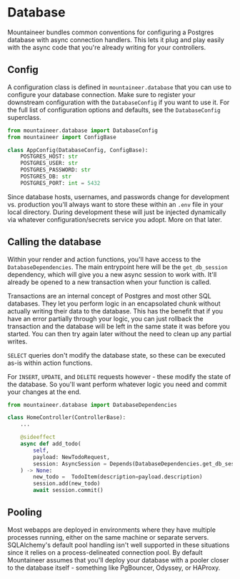 # Database

Mountaineer bundles common conventions for configuring a Postgres database with async connection handlers. This lets it plug and play easily with the async code that you're already writing for your controllers.

## Config

A configuration class is defined in `mountaineer.database` that you can use to configure your database connection. Make sure to register your downstream configuration with the `DatabaseConfig` if you want to use it. For the full list of configuration options and defaults, see the `DatabaseConfig` superclass.

```python
from mountaineer.database import DatabaseConfig
from mountaineer import ConfigBase

class AppConfig(DatabaseConfig, ConfigBase):
    POSTGRES_HOST: str
    POSTGRES_USER: str
    POSTGRES_PASSWORD: str
    POSTGRES_DB: str
    POSTGRES_PORT: int = 5432
```

Since database hosts, usernames, and passwords change for development vs. production you'll always want to store these within an `.env` file in your local directory. During development these will just be injected dynamically via whatever configuration/secrets service you adopt. More on that later.

## Calling the database

Within your render and action functions, you'll have access to the `DatabaseDependencies`. The main entrypoint here will be the `get_db_session` dependency, which will give you a new async session to work with. It'll already be opened to a new transaction when your function is called.

Transactions are an internal concept of Postgres and most other SQL databases. They let you perform logic in an encapsolated chunk without actually writing their data to the database. This has the benefit that if you have an error partially through your logic, you can just rollback the transaction and the database will be left in the same state it was before you started. You can then try again later without the need to clean up any partial writes.

`SELECT` queries don't modify the database state, so these can be executed as-is within action functions.

For `INSERT`, `UPDATE`, and `DELETE` requests however - these modify the state of the database. So you'll want perform whatever logic you need and commit your changes at the end.

```python
from mountaineer.database import DatabaseDependencies

class HomeController(ControllerBase):
    ...

    @sideeffect
    async def add_todo(
        self,
        payload: NewTodoRequest,
        session: AsyncSession = Depends(DatabaseDependencies.get_db_session)
    ) -> None:
        new_todo =  TodoItem(description=payload.description)
        session.add(new_todo)
        await session.commit()
```

## Pooling

Most webapps are deployed in environments where they have multiple processes running, either on the same machine or separate servers. SQLAlchemy's default pool handling isn't well supported in these situations since it relies on a process-delineated connection pool. By default Mountaineer assumes that you'll deploy your database with a pooler closer to the database itself - something like PgBouncer, Odyssey, or HAProxy.
